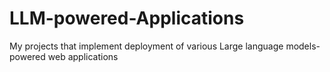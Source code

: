 # LLM-powered-Applications
My projects that implement deployment of various Large language models-powered web applications 
